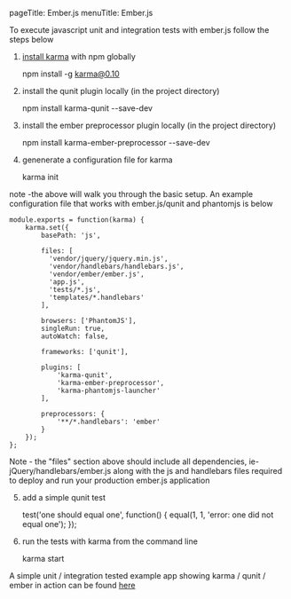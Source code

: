 pageTitle: Ember.js
menuTitle: Ember.js

To execute javascript unit and integration tests with ember.js follow the steps below

1. [install karma] with npm globally

    npm install -g karma@0.10

2. install the qunit plugin locally (in the project directory)

    npm install karma-qunit --save-dev

3. install the ember preprocessor plugin locally (in the project directory)

    npm install karma-ember-preprocessor --save-dev

4. genenerate a configuration file for karma

    karma init

note -the above will walk you through the basic setup. An example configuration file that works with ember.js/qunit and phantomjs is below

    module.exports = function(karma) {
        karma.set({
            basePath: 'js',

            files: [
              'vendor/jquery/jquery.min.js',
              'vendor/handlebars/handlebars.js',
              'vendor/ember/ember.js',
              'app.js',
              'tests/*.js',
              'templates/*.handlebars'
            ],

            browsers: ['PhantomJS'],
            singleRun: true,
            autoWatch: false,

            frameworks: ['qunit'],

            plugins: [
                'karma-qunit',
                'karma-ember-preprocessor',
                'karma-phantomjs-launcher'
            ],

            preprocessors: {
                '**/*.handlebars': 'ember'
            }
        });
    };

Note - the "files" section above should include all dependencies, ie- jQuery/handlebars/ember.js along with the js and handlebars files required to deploy and run your production ember.js application

5. add a simple qunit test

    test('one should equal one', function() {
        equal(1, 1, 'error: one did not equal one');
    });

6. run the tests with karma from the command line

    karma start

A simple unit / integration tested example app showing karma / qunit / ember in action can be found [here]

[install karma]: http://karma-runner.github.io/0.10/intro/installation.html
[here]: https://github.com/toranb/ember-testing-example
